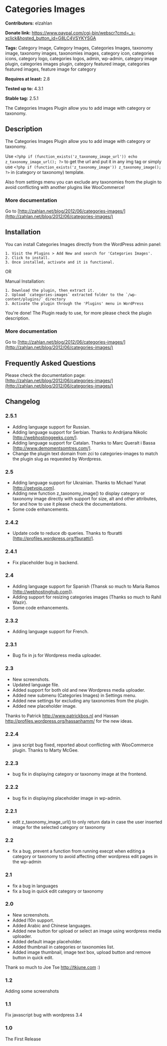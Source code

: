# Categories Images #
**Contributors:** elzahlan
  
**Donate link:** https://www.paypal.com/cgi-bin/webscr?cmd=_s-xclick&hosted_button_id=G8LC4VSYKYSGA
  
**Tags:** Category Image, Category Images, Categories Images, taxonomy image, taxonomy images, taxonomies images, category icon, categories icons, category logo, categories logos, admin, wp-admin, category image plugin, categories images plugin, category featured image, categories featured images, feature image for category
  
**Requires at least:** 2.8
  
**Tested up to:** 4.3.1
  
**Stable tag:** 2.5.1
  

The Categories Images Plugin allow you to add image with category or taxonomy.

## Description ##

The Categories Images Plugin allow you to add image with category or taxonomy.

Use `<?php if (function_exists('z_taxonomy_image_url')) echo z_taxonomy_image_url(); ?>` to get the url and put it in any img tag or simply use `<?php if (function_exists('z_taxonomy_image')) z_taxonomy_image(); ?>` in (category or taxonomy) template.

Also from settings menu you can exclude any taxonomies from the plugin to avoid conflicting with another plugins like WooCommerce!

### More documentation ###

Go to [http://zahlan.net/blog/2012/06/categories-images/](http://zahlan.net/blog/2012/06/categories-images/)

## Installation ##

You can install Categories Images directly from the WordPress admin panel:

	1. Visit the Plugins > Add New and search for 'Categories Images'.
	2. Click to install.
	3. Once installed, activate and it is functional.
	
OR

Manual Installation:

	1. Download the plugin, then extract it.
	2. Upload `categories-images` extracted folder to the `/wp-content/plugins/` directory
	3. Activate the plugin through the 'Plugins' menu in WordPress
	
You're done! The Plugin ready to use, for more please check the plugin description.

### More documentation ###

Go to [http://zahlan.net/blog/2012/06/categories-images/](http://zahlan.net/blog/2012/06/categories-images/)

## Frequently Asked Questions ##

Please check the documentation page:
[http://zahlan.net/blog/2012/06/categories-images/](http://zahlan.net/blog/2012/06/categories-images/)

## Changelog ##

### 2.5.1 ###
* Adding language support for Russian.
* Adding language support for Serbian. Thanks to Andrijana Nikolic [http://webhostinggeeks.com/].
* Adding language support for Catalan. Thanks to Marc Queralt i Bassa [http://www.demomentsomtres.com/].
* Change the plugin text domain from zci to categories-images to match the plugin slug as requested by Wordpress.

### 2.5 ###
* Adding language support for Ukrainian. Thanks to Michael Yunat [http://getvoip.com].
* Adding new function z_taxonomy_image() to display category or taxonomy image directly with support for size, alt and other attributes, for and how to use it please check the documentations.
* Some code enhancements.

### 2.4.2 ###
* Update code to reduce db queries. Thanks to fburatti [http://profiles.wordpress.org/fburatti/].

### 2.4.1 ###
* Fix placeholder bug in backend.

### 2.4 ###
* Adding language support for Spanish (Thansk so much to Maria Ramos [http://webhostinghub.com]).
* Adding support for resizing categories images (Thanks so much to Rahil Wazir).
* Some code enhancements.

### 2.3.2 ###
* Adding language support for French.

### 2.3.1 ###
* Bug fix in js for Wordpress media uploader.

### 2.3 ###
* New screenshots.
* Updated language file.
* Added support for both old and new Wordpress media uploader.
* Added new submenu (Categories Images) in Settings menu.
* Added new settings for excluding any taxonomies from the plugin.
* Added new placeholder image.

Thanks to Patrick http://www.patrickbos.nl and Hassan http://profiles.wordpress.org/hassanhamm/ for the new ideas.

### 2.2.4 ###
* java script bug fixed, reported about conflicting with WooCommerce plugin. Thanks to Marty McGee.

### 2.2.3 ###
* bug fix in displaying category or taxonomy image at the frontend.

### 2.2.2 ###
* bug fix in displaying placeholder image in wp-admin.

### 2.2.1 ###
* edit z_taxonomy_image_url() to only return data in case the user inserted image for the selected category or taxonomy

### 2.2 ###
* fix a bug, prevent a function from running execpt when editing a category or taxonomy to avoid affecting other wordpress edit pages in the wp-admin

### 2.1 ###
* fix a bug in languages
* fix a bug in quick edit category or taxonomy

### 2.0 ###
* New screenshots.
* Added l10n support.
* Added Arabic and Chinese languages.
* Added new button for upload or select an image using wordpress media uploader.
* Added default image placeholder.
* Added thumbnail in categories or taxonomies list.
* Added image thumbnail, image text box, upload button and remove button in quick edit.

Thank so much to Joe Tse http://tkjune.com :)

### 1.2 ###
Adding some screenshots

### 1.1 ###
Fix javascript bug with wordpress 3.4

### 1.0 ###
The First Release
